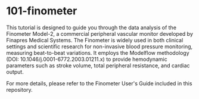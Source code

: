 # 101-finometer

This tutorial is designed to guide you through the data analysis of the Finometer Model-2, a commercial peripheral vascular monitor developed by Finapres Medical Systems. The Finometer is widely used in both clinical settings and scientific research for non-invasive blood pressure monitoring, measuring beat-to-beat variations. It employs the Modelflow methodology (DOI: 10.1046/j.0001-6772.2003.01211.x) to provide hemodynamic parameters such as stroke volume, total peripheral resistance, and cardiac output.

For more details, please refer to the Finometer User's Guide included in this repository.
